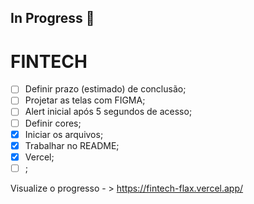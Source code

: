 ## In Progress 🚧

# FINTECH

- [ ] Definir prazo (estimado) de conclusão;
- [ ] Projetar as telas com FIGMA;
- [ ] Alert inicial após 5 segundos de acesso;
- [ ] Definir cores;
- [x] Iniciar os arquivos;
- [x] Trabalhar no README;
- [x] Vercel;
- [ ] ;

Visualize o progresso - > https://fintech-flax.vercel.app/